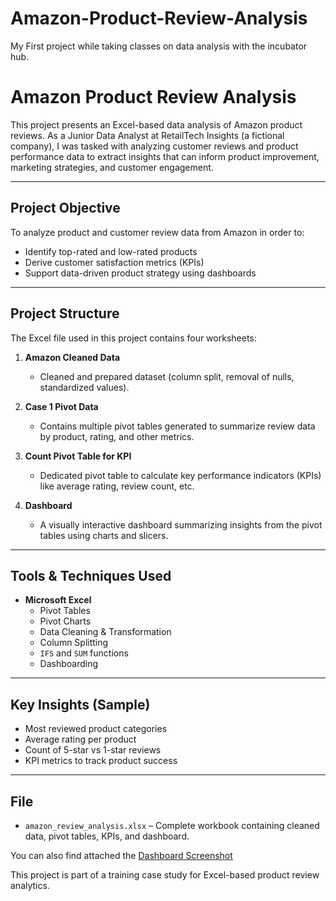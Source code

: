 # Amazon-Product-Review-Analysis
My First project while taking classes on data analysis with the incubator hub.
# Amazon Product Review Analysis

This project presents an Excel-based data analysis of Amazon product reviews. As a Junior Data Analyst at RetailTech Insights (a fictional company), I was tasked with analyzing customer reviews and product performance data to extract insights that can inform product improvement, marketing strategies, and customer engagement.

---

## Project Objective

To analyze product and customer review data from Amazon in order to:

- Identify top-rated and low-rated products
- Derive customer satisfaction metrics (KPIs)
- Support data-driven product strategy using dashboards

---

## Project Structure

The Excel file used in this project contains four worksheets:

1. **Amazon Cleaned Data**  
   - Cleaned and prepared dataset (column split, removal of nulls, standardized values).
   
2. **Case 1 Pivot Data**  
   - Contains multiple pivot tables generated to summarize review data by product, rating, and other metrics.
   
3. **Count Pivot Table for KPI**  
   - Dedicated pivot table to calculate key performance indicators (KPIs) like average rating, review count, etc.
   
4. **Dashboard**  
   - A visually interactive dashboard summarizing insights from the pivot tables using charts and slicers.

---

## Tools & Techniques Used

- **Microsoft Excel**
  - Pivot Tables
  - Pivot Charts
  - Data Cleaning & Transformation
  - Column Splitting
  - `IFS` and `SUM` functions
  - Dashboarding

---

## Key Insights (Sample)

- Most reviewed product categories
- Average rating per product
- Count of 5-star vs 1-star reviews
- KPI metrics to track product success

---

## File

- `amazon_review_analysis.xlsx` – Complete workbook containing cleaned data, pivot tables, KPIs, and dashboard.

You can also find attached the [Dashboard Screenshot](https://github.com/Analyze-with-Bukola/Amazon-Product-Review-Analysis/blob/main/Dashboard%20Screenshot.png)

This project is part of a training case study for Excel-based product review analytics.
